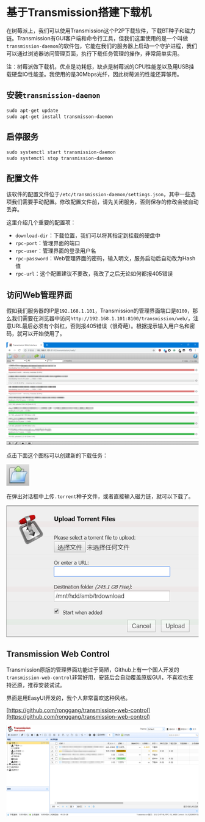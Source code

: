 # 基于Transmission搭建下载机

在树莓派上，我们可以使用Transmission这个P2P下载软件，下载BT种子和磁力链。Transmission有GUI客户端和命令行工具，但我们这里使用的是一个叫做`transmission-daemon`的软件包，它能在我们的服务器上启动一个守护进程，我们可以通过浏览器访问管理页面，执行下载任务管理的操作，非常简单实用。

注：树莓派做下载机，优点是功耗低，缺点是树莓派的CPU性能差以及用USB挂载硬盘IO性能差。我使用的是30Mbps光纤，因此树莓派的性能还算够用。

## 安装`transmission-daemon`

```
sudo apt-get update
sudo apt-get install transmisson-daemon
```

## 启停服务

```
sudo systemctl start transmission-daemon
sudo systemctl stop transmission-daemon
```

## 配置文件

该软件的配置文件位于`/etc/transmission-daemon/settings.json`，其中一些选项我们需要手动配置。修改配置文件前，请先关闭服务，否则保存的修改会被自动丢弃。

这里介绍几个重要的配置项：

* `download-dir`：下载位置，我们可以将其指定到挂载的硬盘中
* `rpc-port`：管理界面的端口
* `rpc-user`：管理界面的登录用户名
* `rpc-password`：Web管理界面的密码，输入明文，服务启动后自动改为Hash值
* `rpc-url`：这个配置建议不要改，我改了之后无论如何都报405错误

## 访问Web管理界面

假如我们服务器的IP是`192.168.1.101`，Transmission的管理界面端口是`8100`，那么我们需要在浏览器中访问`http://192.168.1.101:8100/transmission/web/`，注意URL最后必须有个斜杠，否则报405错误（很奇葩）。根据提示输入用户名和密码，就可以开始使用了。

![](res/1.png)

点击下面这个图标可以创建新的下载任务：

![](res/2.png)

在弹出对话框中上传`.torrent`种子文件，或者直接输入磁力链，就可以下载了。

![](res/3.png)

## Transmission Web Control

Transmission原版的管理界面功能过于简陋，Github上有一个国人开发的`transmission-web-control`非常好用，安装后会自动覆盖原版GUI，不喜欢也支持还原，推荐安装试试。

界面是用EasyUI开发的，我个人非常喜欢这种风格。

[https://github.com/ronggang/transmission-web-control](https://github.com/ronggang/transmission-web-control)

![](res/4.png)
